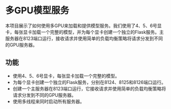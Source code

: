 # 多GPU模型服务

本项目展示了如何使用多GPU来加载和提供模型服务。我们使用了4、5、6号显卡，每张显卡加载一个完整的模型，并为每个显卡创建一个独立的Flask服务。主服务器在8123端口运行，接收请求并使用简单的负载均衡策略将请求分发到不同的GPU服务器。

## 功能

- 使用4、5、6号显卡，每张显卡加载一个完整的模型。
- 为每个显卡创建一个独立的Flask服务，分别在8124、8125和8126端口运行。
- 创建一个主服务器在8123端口运行，它接收请求并使用简单的负载均衡策略将请求分发到不同的GPU服务器。
- 使用多线程来同时启动所有服务器。